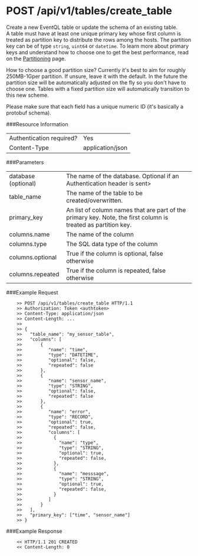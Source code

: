 POST /api/v1/tables/create_table
================

Create a new EventQL table or update the schema of an existing table.<br>
A table must have at least one unique primary key whose first column is treated as partition key to distribute the rows among the hosts. The partition key can be of type `string`, `uint64` or `datetime`. To learn more about primary keys and understand how to choose one to get the best performance, read on the [Partitioning](../../../../tables/partitioning/) page.

How to choose a good partition size? Currently it's best to aim for roughly
250MB-1Gper partition. If unsure, leave it with the default. In the future the
partition size will be automatically adjusted on the fly so you don't have to
choose one. Tables with a fixed partition size will automatically transition
to this new scheme.

Please make sure that each field has a unique numeric ID (it's basically
a protobuf schema).

###Resource Information
<table class='http_api create_table'>
  <tr>
    <td>Authentication required?</td>
    <td>Yes</td>
  </tr>
  <tr>
    <td>Content-Type</td>
    <td>application/json</td>
  </tr>
</table>

###Parameters
<table class='http_api create_table'>
  <tr>
    <td>database (optional)</td>
    <td>The name of the database. Optional if an Authentication header is sent>
  <tr>
    <td>table&#95;name</td>
    <td>The name of the table to be created/overwritten.</td>
  </tr>
  <tr>
    <td>primary_key</td>
    <td>An list of column names that are part of the primary key. Note, the first column is treated as partition key.</td>
  </tr>
  <tr>
    <td>columns.name</td>
    <td>The name of the column</td>
  </tr>
  <tr>
    <td>columns.type</td>
    <td>The SQL data type of the column</td>
  </tr>
  <tr>
    <td>columns.optional</td>
    <td>True if the column is optional, false otherwise</td>
  </tr>
  <tr>
    <td>columns.repeated</td>
    <td>True if the column is repeated, false otherwise</td>
  </tr>
</table>


###Example Request

        >> POST /api/v1/tables/create_table HTTP/1.1
        >> Authorization: Token <authtoken>
        >> Content-Type: application/json
        >> Content-Length: ...
        >>
        >> {
        >>   "table_name": "my_sensor_table",
        >>   "columns": [
        >>       {
        >>          "name": "time",
        >>          "type": "DATETIME",
        >>          "optional": false,
        >>          "repeated": false
        >>       },
        >>       {
        >>          "name": "sensor_name",
        >>          "type": "STRING",
        >>          "optional": false,
        >>          "repeated": false
        >>       },
        >>       {
        >>          "name": "error",
        >>          "type": "RECORD",
        >>          "optional": true,
        >>          "repeated": false,
        >>          "columns": [
        >>            {
        >>              "name": "type",
        >>              "type": "STRING",
        >>              "optional": true,
        >>              "repeated": false,
        >>            },
        >>            {
        >>              "name": "messsage",
        >>              "type": "STRING",
        >>              "optional": true,
        >>              "repeated": false,
        >>            }
        >>          ]
        >>       }
        >>   ],
        >>   "primary_key": ["time", "sensor_name"]
        >> }


###Example Response

        << HTTP/1.1 201 CREATED
        << Content-Length: 0
